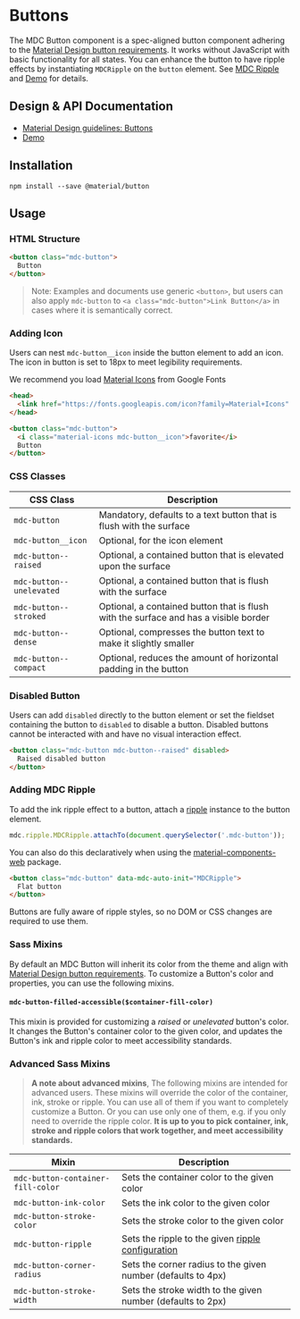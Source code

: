 <!--docs:
title: "Buttons"
layout: detail
section: components
excerpt: "Material Design-styled buttons."
iconId: button
path: /catalog/buttons/
-->

# Buttons

<!--<div class="article__asset">
  <a class="article__asset-link"
     href="https://material-components-web.appspot.com/button.html">
    <img src="{{ site.rootpath }}/images/mdc_web_screenshots/buttons.png" width="363" alt="Buttons screenshot">
  </a>
</div>-->

The MDC Button component is a spec-aligned button component adhering to the
[Material Design button requirements](https://material.io/guidelines/components/buttons.html).
It works without JavaScript with basic functionality for all states.
You can enhance the button to have ripple effects by instantiating `MDCRipple` on
the `button` element. See [MDC Ripple](https://github.com/material-components/material-components-web/tree/master/packages/mdc-ripple) and [Demo](https://material-components-web.appspot.com/button.html) for details.

## Design & API Documentation

<ul class="icon-list">
  <li class="icon-list-item icon-list-item--spec">
    <a href="https://material.io/guidelines/components/buttons.html">Material Design guidelines: Buttons</a>
  </li>
  <li class="icon-list-item icon-list-item--link">
    <a href="https://material-components-web.appspot.com/button.html">Demo</a>
  </li>
</ul>

## Installation

```
npm install --save @material/button
```

## Usage

### HTML Structure
```html
<button class="mdc-button">
  Button
</button>
```

> Note: Examples and documents use generic `<button>`, but users can also apply
`mdc-button` to `<a class="mdc-button">Link Button</a>` in cases where it is
semantically correct.

### Adding Icon

Users can nest `mdc-button__icon` inside the button element to add an icon. The icon in button
is set to 18px to meet legibility requirements.

We recommend you load [Material Icons]((https://design.google.com/icons/)) from Google Fonts

```html
<head>
  <link href="https://fonts.googleapis.com/icon?family=Material+Icons" rel="stylesheet">
</head>

<button class="mdc-button">
  <i class="material-icons mdc-button__icon">favorite</i>
  Button
</button>
```

### CSS Classes


CSS Class | Description
--- | ---
`mdc-button` | Mandatory, defaults to a text button that is flush with the surface
`mdc-button__icon`    | Optional, for the icon element
`mdc-button--raised` | Optional, a contained button that is elevated upon the surface
`mdc-button--unelevated` | Optional, a contained button that is flush with the surface
`mdc-button--stroked` | Optional, a contained button that is flush with the surface and has a visible border
`mdc-button--dense` | Optional, compresses the button text to make it slightly smaller
`mdc-button--compact` | Optional, reduces the amount of horizontal padding in the button


### Disabled Button

Users can add `disabled` directly to the button element or set the fieldset containing
the button to `disabled` to disable a button. Disabled buttons cannot be interacted
with and have no visual interaction effect.

```html
<button class="mdc-button mdc-button--raised" disabled>
  Raised disabled button
</button>
```

### Adding MDC Ripple

To add the ink ripple effect to a button, attach a [ripple](../mdc-ripple) instance to the
button element.

```js
mdc.ripple.MDCRipple.attachTo(document.querySelector('.mdc-button'));
```

You can also do this declaratively when using the [material-components-web](../material-components-web) package.

```html
<button class="mdc-button" data-mdc-auto-init="MDCRipple">
  Flat button
</button>
```

Buttons are fully aware of ripple styles, so no DOM or CSS changes are required to use them.

### Sass Mixins

By default an MDC Button will inherit its color from the theme and align with [Material Design button requirements](https://material.io/guidelines/components/buttons.html). To customize a Button's color and properties, you can use the following mixins.

#### `mdc-button-filled-accessible($container-fill-color)`

This mixin is provided for customizing a *raised* or *unelevated* button's color. It changes the Button's
container color to the given color, and updates the Button's ink and ripple color to meet accessibility standards.

### Advanced Sass Mixins

> **A note about advanced mixins**, The following mixins are intended for advanced users. These mixins will override the color of the container, ink, stroke or ripple. You can use all of them if you want to completely customize a Button. Or you can use only one of them, e.g. if you only need to override the ripple color. **It is up to you to pick container, ink, stroke and ripple colors that work together, and meet accessibility standards.**

Mixin | Description
--- | ---
`mdc-button-container-fill-color` | Sets the container color to the given color
`mdc-button-ink-color` | Sets the ink color to the given color
`mdc-button-stroke-color` | Sets the stroke color to the given color
`mdc-button-ripple` | Sets the ripple to the given [ripple configuration](https://github.com/material-components/material-components-web/blob/master/packages/mdc-ripple/README.md)
`mdc-button-corner-radius` | Sets the corner radius to the given number (defaults to 4px)
`mdc-button-stroke-width` | Sets the stroke width to the given number (defaults to 2px)
